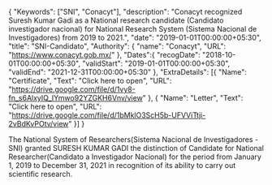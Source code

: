 {
    "Keywords": ["SNI", "Conacyt"],
    "description": "Conacyt recognized Suresh Kumar Gadi as a National research candidate (Candidato investigador nacional) for National Research System (Sistema Nacional de Investigadores) from 2019 to 2021.",
    "date": "2019-01-01T00:00:00+05:30",
    "title": "SNI-Candidato",
    "Authority": {
        "name": "Conacyt",
        "URL": "https://www.conacyt.gob.mx/"
    },
    "Dates":{
        "recogDate": "2018-10-01T00:00:00+05:30",
        "validStart": "2019-01-01T00:00:00+05:30",
        "validEnd": "2021-12-31T00:00:00+05:30"
    },
    "ExtraDetails": [{
        "Name": "Certificate",
        "Text": "Click here to open",
        "URL": "https://drive.google.com/file/d/1vy8-fn_s6AlxyIQ_IYmwo92YZGKH6Vnv/view"
    }, {
        "Name": "Letter",
        "Text": "Click here to open",
        "URL": "https://drive.google.com/file/d/1bMklO3ScH5b-UFVViTtji-2vBdKvPOtv/view"
    }]
}

The National System of Researchers(Sistema Nacional de Investigadores - SNI) granted SURESH KUMAR GADI the distinction of Candidate for National Researcher(Candidato a Investigador Nacional) for the period from January 1, 2019 to December 31, 2021 in recognition of its ability to carry out scientific research.